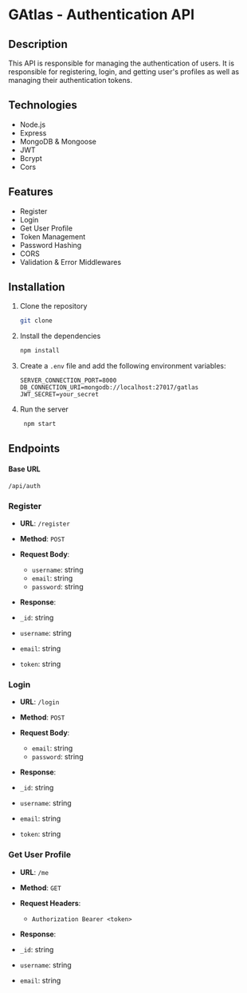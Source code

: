 # GAtlas - Authentication API

## Description

This API is responsible for managing the authentication of users. It is responsible for registering, login, and getting user's profiles as well as managing their authentication tokens.

## Technologies

- Node.js
- Express
- MongoDB & Mongoose
- JWT
- Bcrypt
- Cors

## Features

- Register
- Login
- Get User Profile
- Token Management
- Password Hashing
- CORS
- Validation & Error Middlewares

## Installation

1. Clone the repository

   ```bash
   git clone
   ```

2. Install the dependencies

   ```bash
   npm install
   ```

3. Create a `.env` file and add the following environment variables:

   ```env
   SERVER_CONNECTION_PORT=8000
   DB_CONNECTION_URI=mongodb://localhost:27017/gatlas
   JWT_SECRET=your_secret
   ```

4. Run the server

   ```bash
    npm start
   ```

## Endpoints

#### Base URL

`/api/auth`

### Register

- **URL**: `/register`
- **Method**: `POST`
- **Request Body**:

  - `username`: string
  - `email`: string
  - `password`: string

- **Response**:
- `_id`: string
- `username`: string
- `email`: string
- `token`: string

### Login

- **URL**: `/login`
- **Method**: `POST`
- **Request Body**:

  - `email`: string
  - `password`: string

- **Response**:
- `_id`: string
- `username`: string
- `email`: string
- `token`: string

### Get User Profile

- **URL**: `/me`
- **Method**: `GET`
- **Request Headers**:

  - `Authorization Bearer <token>`

- **Response**:
- `_id`: string
- `username`: string
- `email`: string

```

```
